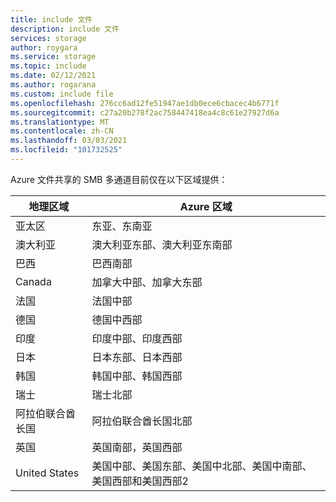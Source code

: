 ```yaml
---
title: include 文件
description: include 文件
services: storage
author: roygara
ms.service: storage
ms.topic: include
ms.date: 02/12/2021
ms.author: rogarana
ms.custom: include file
ms.openlocfilehash: 276cc6ad12fe51947ae1db0ece6cbacec4b6771f
ms.sourcegitcommit: c27a20b278f2ac758447418ea4c8c61e27927d6a
ms.translationtype: MT
ms.contentlocale: zh-CN
ms.lasthandoff: 03/03/2021
ms.locfileid: "101732525"
---
```

Azure 文件共享的 SMB 多通道目前仅在以下区域提供：

| 地理区域 | Azure 区域 |
|-------------|-------------------|
| 亚太区 | 东亚、东南亚|
| 澳大利亚 | 澳大利亚东部、澳大利亚东南部 |
| 巴西 | 巴西南部 |
| Canada | 加拿大中部、加拿大东部 |
| 法国 | 法国中部 |
| 德国 | 德国中西部 |
| 印度 | 印度中部、印度西部 |
| 日本 | 日本东部、日本西部 |
| 韩国 | 韩国中部、韩国西部 |
| 瑞士 | 瑞士北部 |
| 阿拉伯联合酋长国 | 阿拉伯联合酋长国北部 |
| 英国 | 英国南部，英国西部 |
| United States | 美国中部、美国东部、美国中北部、美国中南部、美国西部和美国西部2 |
